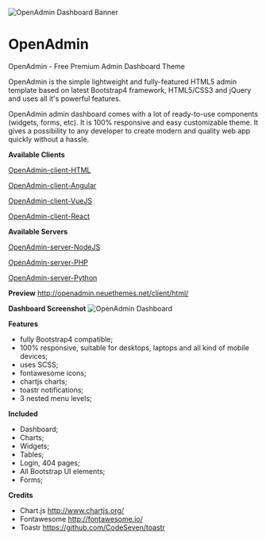 ![OpenAdmin Dashboard Banner](https://neuethemes.net/wp-content/uploads/preview-pic-01.jpg "OpenAdmin Banner")

# OpenAdmin
OpenAdmin - Free Premium Admin Dashboard Theme

OpenAdmin is the simple lightweight and fully-featured HTML5 admin template based on latest Bootstrap4 framework, HTML5/CSS3 and jQuery and uses all it's powerful features.

OpenAdmin admin dashboard comes with a lot of ready-to-use components (widgets, forms, etc). It is 100% responsive and easy customizable theme. It gives a possibility to any developer to create modern and quality web app quickly without a hassle.


**Available Clients**

[OpenAdmin-client-HTML](https://github.com/Neuethemes/OpenAdmin-client-Html)

[OpenAdmin-client-Angular](https://github.com/Neuethemes/OpenAdmin-client-Angular)

[OpenAdmin-client-VueJS](https://github.com/Neuethemes/OpenAdmin-client-VueJS)

[OpenAdmin-client-React](https://github.com/Neuethemes/OpenAdmin-client-React)


**Available Servers**

[OpenAdmin-server-NodeJS](https://github.com/Neuethemes/OpenAdmin-server-NodeJS)

[OpenAdmin-server-PHP](https://github.com/Neuethemes/OpenAdmin-server-PHP)

[OpenAdmin-server-Python](https://github.com/Neuethemes/OpenAdmin-server-Python)


**Preview**
http://openadmin.neuethemes.net/client/html/


**Dashboard Screenshot**
![OpenAdmin Dashboard](https://neuethemes.net/wp-content/uploads/01-openadmin-screenshot-dashboard-02.jpg "OpenAdmin Dashboard")


**Features**
- fully Bootstrap4 compatible;
- 100% responsive, suitable for desktops, laptops and all kind of mobile devices;
- uses SCSS;
- fontawesome icons;
- chartjs charts;
- toastr notifications;
- 3 nested menu levels;


**Included**
- Dashboard;
- Charts;
- Widgets;
- Tables;
- Login, 404 pages;
- All Bootstrap UI elements;
- Forms;


**Credits**
- Chart.js http://www.chartjs.org/
- Fontawesome http://fontawesome.io/
- Toastr https://github.com/CodeSeven/toastr

